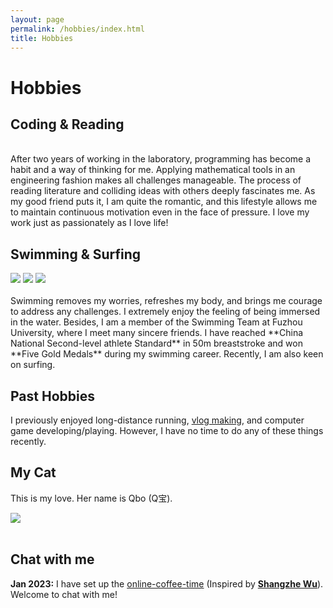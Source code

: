 ```yaml
---
layout: page
permalink: /hobbies/index.html
title: Hobbies
---
```


# Hobbies

## Coding & Reading

<!-- <div class="third">
<img src="/images/prelection1.JPG">
<img src="/images/speech1.JPG">
<img src="/images/speech3.JPG"> -->
</div>
<br>After two years of working in the laboratory, programming has become a habit and a way of thinking for me. Applying mathematical tools in an engineering fashion makes all challenges manageable. The process of reading literature and colliding ideas with others deeply fascinates me. As my good friend puts it, I am quite the romantic, and this lifestyle allows me to maintain continuous motivation even in the face of pressure. I love my work just as passionately as I love life!

## Swimming & Surfing

<div class="third">
<img src="/images/swimming2.JPG">
<img src="/images/swimming.JPG">
<img src="/images/surfing1.JPG">
</div>
<br>Swimming removes my worries, refreshes my body, and brings me courage to address any challenges. I extremely enjoy the feeling of being immersed in the water. Besides, I am a member of the Swimming Team at Fuzhou University, where I meet many sincere friends. I have reached **China National Second-level athlete Standard** in 50m breaststroke and won **Five Gold Medals** during my swimming career. Recently, I am also keen on surfing.

## Past Hobbies

I previously enjoyed long-distance running, [vlog making](https://space.bilibili.com/594030035), and computer game developing/playing. However, I have no time to do any of these things recently.

## My Cat

This is my love. Her name is Qbo (Q宝).

<div>
<img src="/images/cat.JPG">
</div>
<br>

## Chat with me

**Jan 2023:** I have set up the [online-coffee-time](https://calendly.com/lancecai/meet-with-lance) (Inspired by **[Shangzhe Wu](https://elliottwu.com/)**). Welcome to chat with me!

<!-- Calendly inline widget begin -->

<div class="calendly-inline-widget" data-url="https://calendly.com/lancecai/meet-with-lance" style="min-width:320px;height:630px;"></div>
<script type="text/javascript" src="https://assets.calendly.com/assets/external/widget.js" async></script>
<!-- Calendly inline widget end -->

